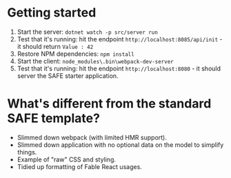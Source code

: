 # Getting started

1. Start the server: `dotnet watch -p src/server run`
1. Test that it's running: hit the endpoint `http://localhost:8085/api/init` - it should return `Value : 42`
1. Restore NPM dependencies: `npm install`
1. Start the client: `node_modules\.bin\webpack-dev-server`
1. Test that it's running: hit the endpoint `http://localhost:8080` - it should server the SAFE starter application.

# What's different from the standard SAFE template?
* Slimmed down webpack (with limited HMR support).
* Slimmed down application with no optional data on the model to simplify things.
* Example of "raw" CSS and styling.
* Tidied up formatting of Fable React usages.
